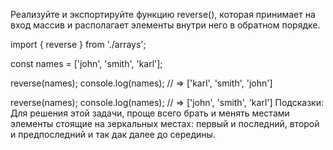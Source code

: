 Реализуйте и экспортируйте функцию reverse(),
которая принимает на вход массив и располагает элементы внутри него в обратном порядке.

import { reverse } from './arrays';

const names = ['john', 'smith', 'karl'];

reverse(names);
console.log(names); // => ['karl', 'smith', 'john']

reverse(names);
console.log(names); // => ['john', 'smith', 'karl']
Подсказки:
Для решения этой задачи, проще всего брать и менять местами элементы стоящие на зеркальных местах: 
первый и последний, второй и предпоследний и так дак далее до середины.